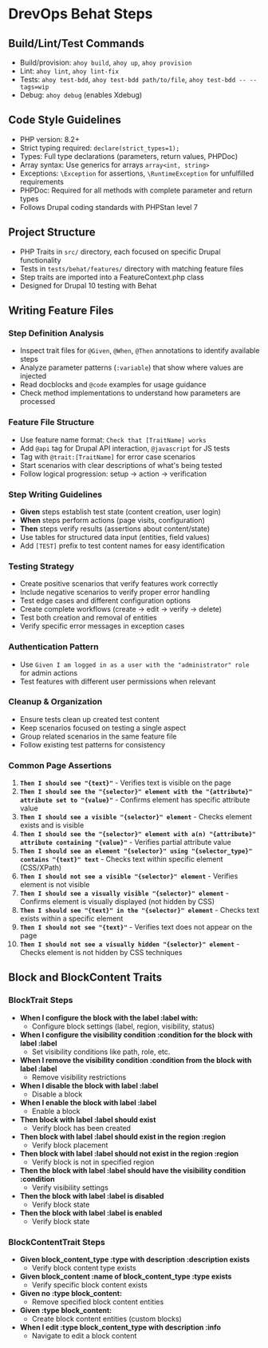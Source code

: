 # DrevOps Behat Steps

## Build/Lint/Test Commands
- Build/provision: `ahoy build`, `ahoy up`, `ahoy provision`
- Lint: `ahoy lint`, `ahoy lint-fix`
- Tests: `ahoy test-bdd`, `ahoy test-bdd path/to/file`, `ahoy test-bdd -- --tags=wip`
- Debug: `ahoy debug` (enables Xdebug)

## Code Style Guidelines
- PHP version: 8.2+
- Strict typing required: `declare(strict_types=1);`
- Types: Full type declarations (parameters, return values, PHPDoc)
- Array syntax: Use generics for arrays `array<int, string>`
- Exceptions: `\Exception` for assertions, `\RuntimeException` for unfulfilled requirements
- PHPDoc: Required for all methods with complete parameter and return types
- Follows Drupal coding standards with PHPStan level 7

## Project Structure
- PHP Traits in `src/` directory, each focused on specific Drupal functionality
- Tests in `tests/behat/features/` directory with matching feature files
- Step traits are imported into a FeatureContext.php class
- Designed for Drupal 10 testing with Behat

## Writing Feature Files

### Step Definition Analysis
- Inspect trait files for `@Given`, `@When`, `@Then` annotations to identify available steps
- Analyze parameter patterns (`:variable`) that show where values are injected
- Read docblocks and `@code` examples for usage guidance
- Check method implementations to understand how parameters are processed

### Feature File Structure
- Use feature name format: `Check that [TraitName] works`
- Add `@api` tag for Drupal API interaction, `@javascript` for JS tests
- Tag with `@trait:[TraitName]` for error case scenarios
- Start scenarios with clear descriptions of what's being tested
- Follow logical progression: setup → action → verification

### Step Writing Guidelines
- **Given** steps establish test state (content creation, user login)
- **When** steps perform actions (page visits, configuration)
- **Then** steps verify results (assertions about content/state)
- Use tables for structured data input (entities, field values)
- Add `[TEST]` prefix to test content names for easy identification

### Testing Strategy
- Create positive scenarios that verify features work correctly
- Include negative scenarios to verify proper error handling
- Test edge cases and different configuration options
- Create complete workflows (create → edit → verify → delete)
- Test both creation and removal of entities
- Verify specific error messages in exception cases

### Authentication Pattern
- Use `Given I am logged in as a user with the "administrator" role` for admin actions
- Test features with different user permissions when relevant

### Cleanup & Organization
- Ensure tests clean up created test content
- Keep scenarios focused on testing a single aspect
- Group related scenarios in the same feature file
- Follow existing test patterns for consistency

### Common Page Assertions
1. **`Then I should see "{text}"`** - Verifies text is visible on the page
2. **`Then I should see the "{selector}" element with the "{attribute}" attribute set to "{value}"`** - Confirms element has specific attribute value
3. **`Then I should see a visible "{selector}" element`** - Checks element exists and is visible
4. **`Then I should see the "{selector}" element with a(n) "{attribute}" attribute containing "{value}"`** - Verifies partial attribute value
5. **`Then I should see an element "{selector}" using "{selector_type}" contains "{text}" text`** - Checks text within specific element (CSS/XPath)
6. **`Then I should not see a visible "{selector}" element`** - Verifies element is not visible
7. **`Then I should see a visually visible "{selector}" element`** - Confirms element is visually displayed (not hidden by CSS)
8. **`Then I should see "{text}" in the "{selector}" element`** - Checks text exists within a specific element
9. **`Then I should not see "{text}"`** - Verifies text does not appear on the page
10. **`Then I should not see a visually hidden "{selector}" element`** - Checks element is not hidden by CSS techniques

## Block and BlockContent Traits

### BlockTrait Steps
- **When I configure the block with the label :label with:**
  - Configure block settings (label, region, visibility, status)
- **When I configure the visibility condition :condition for the block with label :label**
  - Set visibility conditions like path, role, etc.
- **When I remove the visibility condition :condition from the block with label :label**
  - Remove visibility restrictions
- **When I disable the block with label :label**
  - Disable a block
- **When I enable the block with label :label**
  - Enable a block
- **Then block with label :label should exist**
  - Verify block has been created
- **Then block with label :label should exist in the region :region**
  - Verify block placement
- **Then block with label :label should not exist in the region :region**
  - Verify block is not in specified region
- **Then the block with label :label should have the visibility condition :condition**
  - Verify visibility settings
- **Then the block with label :label is disabled**
  - Verify block state
- **Then the block with label :label is enabled**
  - Verify block state

### BlockContentTrait Steps
- **Given block_content_type :type with description :description exists**
  - Verify block content type exists
- **Given block_content :name of block_content_type :type exists**
  - Verify specific block content exists
- **Given no :type block_content:**
  - Remove specified block content entities
- **Given :type block_content:**
  - Create block content entities (custom blocks)
- **When I edit :type block_content_type with description :info**
  - Navigate to edit a block content